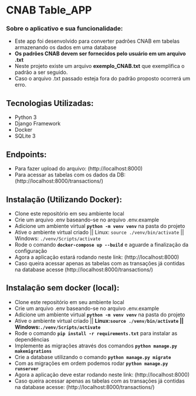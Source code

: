 # CNAB Table_APP

### Sobre o aplicativo e sua funcionalidade:
- Este app foi desenvolvido para converter padrões CNAB em tabelas armazenando os dados em uma database
- **Os padrões CNAB devem ser fornecidos pelo usuário em um arquivo .txt**
- Neste projeto existe um arquivo **exemplo_CNAB.txt** que exemplifica o padrão a ser seguido.
- Caso o arquivo .txt passado esteja fora do padrão proposto ocorrerá um erro.

## Tecnologias Utilizadas:
- Python 3
- Django Framework
- Docker
- SQLite 3

## Endpoints:
- Para fazer upload do arquivo: (http://localhost:8000)
- Para acessar as tabelas com os dados da DB: (http://localhost:8000/transactions/)

## Instalação (Utilizando Docker):
- Clone este repositório em seu ambiente local
- Crie um arquivo .env baseando-se no arquivo .env.example
- Adicione um ambiente virtual **`python -m venv venv`** na pasta do projeto
- Ative o ambiente virtual criado || Linux: `source ./venv/bin/activate` || Windows: `./venv/Scripts/activate`
- Rode o comando **`docker-compose up --build`** e aguarde a finalização da configuração
- Agora a aplicação estará rodando neste link: (http://localhost:8000)
- Caso queira acessar apenas as tabelas com as transações já contidas na database acesse (http://localhost:8000/transactions/)

## Instalação sem docker (local):
- Clone este repositório em seu ambiente local
- Crie um arquivo .env baseando-se no arquivo .env.example
- Adicione um ambiente virtual **`python -m venv venv`** na pasta do projeto
- Ative o ambiente virtual criado || **Linux:`source ./venv/bin/activate` || Windows:`./venv/Scripts/activate`**
- Rode o comando **`pip install -r requirements.txt`** para instalar as dependências
- Implemente as migrações através dos comandos **`python manage.py makemigrations`**
- Crie a database utilizando o comando **`python manage.py migrate`**
- Com as migrações em ordem podemos rodar **`python manage.py runserver`**
- Agora a aplicação deve estar rodando neste link: (http://localhost:8000)
- Caso queira acessar apenas as tabelas com as transações já contidas na database acesse: (http://localhost:8000/transactions/)